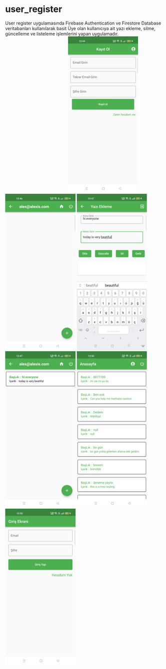 # user_register

User register  uygulamasında Firebase Authentication ve Firestore Database veritabanları kullanılarak  basit Üye olan kullanıcıya ait yazı ekleme, silme, güncelleme ve listeleme işlemlerini yapan uygulamadır.
<row> &nbsp;&nbsp;&nbsp;&nbsp;&nbsp;&nbsp;&nbsp;&nbsp;&nbsp;&nbsp;&nbsp;&nbsp;&nbsp;&nbsp;&nbsp;&nbsp;&nbsp;&nbsp;&nbsp;&nbsp;&nbsp;&nbsp;&nbsp;&nbsp;&nbsp;&nbsp;&nbsp;&nbsp;&nbsp;&nbsp;&nbsp;&nbsp;&nbsp;&nbsp;&nbsp;&nbsp;&nbsp;&nbsp;&nbsp;&nbsp;&nbsp;&nbsp;&nbsp;&nbsp;&nbsp;&nbsp;&nbsp;&nbsp;&nbsp;&nbsp;
<img src="https://github.com/mhmmdhankcmz/user_register/blob/master/user%20register/1.png?raw=true" with="200" height="500"/>
<img src="https://github.com/mhmmdhankcmz/user_register/blob/master/user%20register/2.png?raw=true" with="200" height="500"/>
<img src="https://github.com/mhmmdhankcmz/user_register/blob/master/user%20register/3.png?raw=true" with="200" height="500"/>
<img src="https://github.com/mhmmdhankcmz/user_register/blob/master/user%20register/4.png?raw=true" with="200" height="500"/>
<img src="https://github.com/mhmmdhankcmz/user_register/blob/master/user%20register/5.png?raw=true" with="200" height="500"/>
<img src="https://github.com/mhmmdhankcmz/user_register/blob/master/user%20register/6.png?raw=true" with="200" height="500"/>
</row>




